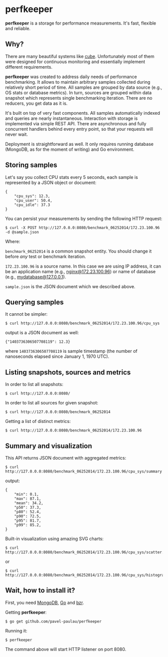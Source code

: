 perfkeeper
==========

**perfkeeper** is a storage for performance measurements. It's fast, flexible and reliable.

Why?
----
There are many beautiful systems like [cube](https://github.com/square/cube). Unfortunately most of them were designed for continuous monitoring and essentially implement different requirements.

**perfkeeper** was created to address daily needs of performance benchmarking. It allows to maintain arbitrary samples collected during relatively short period of time. All samples are grouped by data source (e.g., OS stats or database metrics). In turn, sources are grouped within data snapshot which represents single benchmarking iteration. There are no reducers, you get data as it is.

It's built on top of very fast components. All samples automatically indexed and queries are nearly instantaneous. Interaction with storage is implemented via simple REST API. There are asynchronous and fully concurrent handlers behind every entry point, so that your requests will never wait.

Deployment is straightforward as well. It only requires running database (MongoDB, as for the moment of writing) and Go environment.

Storing samples
---------------

Let's say you collect CPU stats every 5 seconds, each sample is represented by a JSON object or document:

    {
        "cpu_sys": 12.3,
        "cpu_user": 50.4,
        "cpu_idle": 37.3
    }

You can persist your measurements by sending the following HTTP request:

    $ curl -X POST http://127.0.0.0:8080/benchmark_06252014/172.23.100.96 -d @sample.json

Where:

  `benchmark_06252014` is a common snapshot entity. You should change it before *any* test or benchmark iteration.

   `172.23.100.96` is a source name. In this case we are using IP address, it can be an application name (e.g., nginx@172.23.100.96) or name of database (e.g., mydatabase@127.0.0.1).

   `sample.json` is the JSON document which we described above.

Querying samples
----------------

It cannot be simpler:

    $ curl http://127.0.0.0:8080/benchmark_06252014/172.23.100.96/cpu_sys

output is a JSON document as well:

    {"1403736306507708119": 12.3}

where `1403736306507708119` is sample timestamp (the number of nanoseconds elapsed since January 1, 1970 UTC).

Listing snapshots, sources and metrics
------------------------------------------

In order to list all snapshots:

    $ curl http://127.0.0.0:8080/

In order to list all sources for given snapshot:

    $ curl http://127.0.0.0:8080/benchmark_06252014

Getting a list of distinct metrics:

    $ curl http://127.0.0.0:8080/benchmark_06252014/172.23.100.96

Summary and visualization
-------------------------

This API returns JSON document with aggregated metrics:

    $ curl http://127.0.0.0:8080/benchmark_06252014/172.23.100.96/cpu_sys/summary

output:

    {
        "min": 0.1,
        "max": 87.1,
        "mean": 34.2,
        "p50": 37.3,
        "p80": 52.4,
        "p90": 72.5,
        "p95": 81.7,
        "p99": 85.2,
    }

Built-in visualization using amazing SVG charts:

    $ curl http://127.0.0.0:8080/benchmark_06252014/172.23.100.96/cpu_sys/scatter.svg

or 

    $ curl http://127.0.0.0:8080/benchmark_06252014/172.23.100.96/cpu_sys/histogram.svg

Wait, how to install it?
------------------------

First, you need [MongoDB](http://www.mongodb.org/downloads), [Go](http://golang.org/doc/install) and [bzr](http://golang.org/doc/install).

Getting **perfkeeper**:

    $ go get github.com/pavel-paulau/perfkeeper

Running it:

    $ perfkeeper

The command above will start HTTP listener on port 8080.
